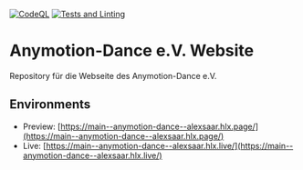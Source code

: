 [![CodeQL](https://github.com/alexsaar/anymotion-dance/actions/workflows/github-code-scanning/codeql/badge.svg)](https://github.com/alexsaar/anymotion-dance/actions/workflows/github-code-scanning/codeql)
[![Tests and Linting](https://github.com/alexsaar/anymotion-dance/actions/workflows/run-tests.yaml/badge.svg)](https://github.com/alexsaar/anymotion-dance/actions/workflows/run-tests.yaml)

# Anymotion-Dance e.V. Website
Repository für die Webseite des Anymotion-Dance e.V.

## Environments
- Preview: [https://main--anymotion-dance--alexsaar.hlx.page/](https://main--anymotion-dance--alexsaar.hlx.page/)
- Live: [https://main--anymotion-dance--alexsaar.hlx.live/](https://main--anymotion-dance--alexsaar.hlx.live/)
